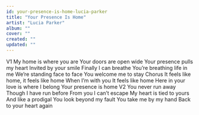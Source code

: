 ```yaml
---
id: your-presence-is-home-lucia-parker
title: "Your Presence Is Home"
artist: "Lucia Parker"
album: ""
cover: ""
created: ""
updated: ""
---
```


V1
My   home   is   where   you   are
Your   doors   are   open   wide
Your   presence   pulls   my   heart
Invited   by   your   smile
Finally   I   can   breathe
You’re   breathing   life   in   me
We’re   standing   face   to   face
You   welcome   me   to   stay
Chorus
It   feels   like   home,   it   feels   like   home
When   I’m   with   you
It   feels   like   home
Here   in   your   love   is   where   I   belong
Your   presence   is   home
V2
You   never   run   away
Though   I   have   run   before
From   you   I   can’t   escape
My   heart   is   tied   to   yours
And   like   a   prodigal
You   look   beyond   my   fault
You   take   me   by   my   hand
Back   to   your   heart   again